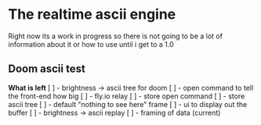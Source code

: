 # The realtime ascii engine
Right now its a work in progress so there is not going to be a lot of
information about it or how to use until i get to a 1.0

## Doom ascii test
**What is left**
[ ] - brightness -> ascii tree for doom
[ ] - open command to tell the front-end how big
[ ] - fly.io relay
  [ ] - store open command
  [ ] - store ascii tree
  [ ] - default "nothing to see here" frame
[ ] - ui to display out the buffer
  [ ] - brightness -> ascii replay
[ ] - framing of data (current)


